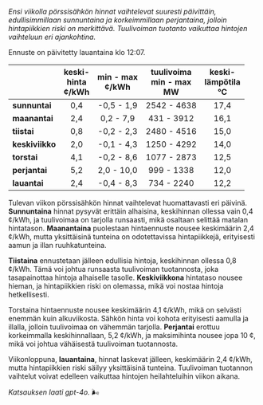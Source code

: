 *Ensi viikolla pörssisähkön hinnat vaihtelevat suuresti päivittäin, edullisimmillaan sunnuntaina ja korkeimmillaan perjantaina, jolloin hintapiikkien riski on merkittävä. Tuulivoiman tuotanto vaikuttaa hintojen vaihteluun eri ajankohtina.*

Ennuste on päivitetty lauantaina klo 12:07.

|             | keski-<br>hinta<br>¢/kWh | min - max<br>¢/kWh | tuulivoima<br>min - max<br>MW | keski-<br>lämpötila<br>°C |
|:-------------|:----------------:|:----------------:|:-------------:|:-------------:|
| **sunnuntai** | 0,4 | -0,5 - 1,9 | 2542 - 4638 | 17,4 |
| **maanantai** | 2,4 | 0,2 - 7,9 | 431 - 3912 | 16,1 |
| **tiistai** | 0,8 | -0,2 - 2,3 | 2480 - 4516 | 15,0 |
| **keskiviikko** | 2,0 | -0,1 - 4,3 | 1250 - 4292 | 14,0 |
| **torstai** | 4,1 | -0,2 - 8,6 | 1077 - 2873 | 12,5 |
| **perjantai** | 5,2 | 2,0 - 10,0 | 999 - 1338 | 12,0 |
| **lauantai** | 2,4 | -0,4 - 8,3 | 734 - 2240 | 12,2 |

Tulevan viikon pörssisähkön hinnat vaihtelevat huomattavasti eri päivinä. **Sunnuntaina** hinnat pysyvät erittäin alhaisina, keskihinnan ollessa vain 0,4 ¢/kWh, ja tuulivoimaa on tarjolla runsaasti, mikä osaltaan selittää matalan hintatason. **Maanantaina** puolestaan hintaennuste nousee keskimäärin 2,4 ¢/kWh, mutta yksittäisinä tunteina on odotettavissa hintapiikkejä, erityisesti aamun ja illan ruuhkatunteina.

**Tiistaina** ennustetaan jälleen edullisia hintoja, keskihinnan ollessa 0,8 ¢/kWh. Tämä voi johtua runsaasta tuulivoiman tuotannosta, joka tasapainottaa hintoja alhaiselle tasolle. **Keskiviikkona** hintataso nousee hieman, ja hintapiikkien riski on olemassa, mikä voi nostaa hintoja hetkellisesti.

Torstaina hintaennuste nousee keskimäärin 4,1 ¢/kWh, mikä on selvästi enemmän kuin alkuviikosta. Sähkön hinta voi kohota erityisesti aamulla ja illalla, jolloin tuulivoimaa on vähemmän tarjolla. **Perjantai** erottuu korkeimmalla keskihinnallaan, 5,2 ¢/kWh, ja maksimihinta nousee jopa 10 ¢, mikä voi johtua vähäisestä tuulivoiman tuotannosta.

Viikonloppuna, **lauantaina**, hinnat laskevat jälleen, keskimäärin 2,4 ¢/kWh, mutta hintapiikkien riski säilyy yksittäisinä tunteina. Tuulivoiman tuotannon vaihtelut voivat edelleen vaikuttaa hintojen heilahteluihin viikon aikana.

*Katsauksen laati gpt-4o.* 🌬️
